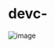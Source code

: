 # devc-

![image](https://github.com/Joohawnee/devc-/assets/164468178/0ca9e3f7-d564-4d98-9af8-1021a72f3839)


